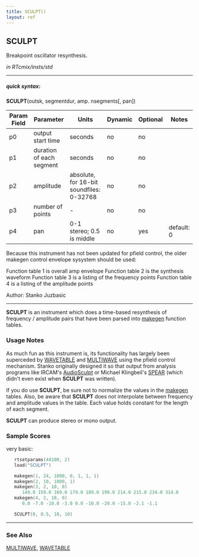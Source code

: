 ```yaml
---
title: SCULPT()
layout: ref
---
```


## SCULPT

Breakpoint oscillator resynthesis.

*in RTcmix/insts/std*  
  

-----

##### quick syntax:

**SCULPT**(outsk, segmentdur, amp. nsegments\[, pan\])


Param Field	| Parameter | Units | Dynamic | Optional | Notes
----------- | --------- | ----- | -------- | --------- | ---------
p0 | output start time | seconds | no | no | 
p1 | duration of each segment | seconds | no | no | 
p2 | amplitude | absolute, for 16-bit soundfiles: 0-32768 | no | no | 
p3 | number of points |  -  | no | no | 
p4 | pan | 0-1 stereo; 0.5 is middle | no | yes | default: 0 | 

   Because this instrument has not been updated for pfield control,
   the older makegen control envelope sysystem should be used:

   Function table 1 is overall amp envelope
   Function table 2 is the synthesis waveform
   Function table 3 is a listing of the frequency points
   Function table 4 is a listing of the amplitude points

   Author:  Stanko Juzbasic

  

-----

  
**SCULPT** is an instrument which does a time-based resynthesis of
frequency / amplitude pairs that have been parsed into
[makegen](../scorefile/makegen.html) function tables.

### Usage Notes

As much fun as this instrument is, its functionality has largely been
superceded by [WAVETABLE](WAVETABLE.html) and
[MULTIWAVE](MULTIWAVE.html) using the pfield control mechanism. Stanko
originally designed it so that output from analysis programs like
IRCAM's [AudioSculpt](http://forumnet.ircam.fr/691.php?L=1) or Michael
Klingbeil's [SPEAR](http://www.klingbeil.com/spear/) (which didn't even
exist when **SCULPT** was written).

If you do use **SCULPT**, be sure not to normalize the values in the
[makegen](../scorefile/makegen.html) tables. Also, be aware that
**SCULPT** does not interpolate between frequency and amplitude values
in the table. Each value holds constant for the length of each segment.

**SCULPT** can produce stereo or mono output.

### Sample Scores

very basic:

```cpp
   rtsetparams(44100, 2)
   load("SCULPT")

   makegen(1, 24, 1000, 0, 1, 1, 1)
   makegen(2, 10, 1000, 1)
   makegen(3, 2, 10, 0)
      149.0 159.0 169.0 179.0 189.0 199.0 214.0 215.0 234.0 314.0
   makegen(4, 2, 10, 0)
      0.0 -7.0 -10.0 -3.0 0.0 -10.0 -20.0 -15.0 -2.1 -1.1

   SCULPT(0, 0.5, 10, 10)
```

  

-----

### See Also

[MULTIWAVE](MULTIWAVE.html), [WAVETABLE](WAVETABLE.html)
